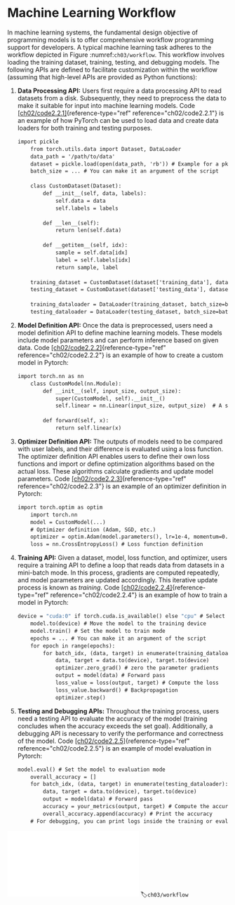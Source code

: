 # Machine Learning Workflow

In machine learning systems, the fundamental design objective of
programming models is to offer comprehensive workflow programming
support for developers. A typical machine learning task adheres to the
workflow depicted in Figure :numref:`ch03/workflow`. This workflow involves loading the
training dataset, training, testing, and debugging models. The following
APIs are defined to facilitate customization within the workflow
(assuming that high-level APIs are provided as Python functions):

1.  **Data Processing API:** Users first require a data processing API
    to read datasets from a disk. Subsequently, they need to preprocess
    the data to make it suitable for input into machine learning models.
    Code [\[ch02/code2.2.1\]](#ch02/code2.2.1){reference-type="ref"
    reference="ch02/code2.2.1"} is an example of how PyTorch can be used
    to load data and create data loaders for both training and testing
    purposes.

    ``` {#ch02/code2.2.1 caption="Data Processing" label="ch02/code2.2.1"}
    import pickle
        from torch.utils.data import Dataset, DataLoader
        data_path = '/path/to/data'
        dataset = pickle.load(open(data_path, 'rb')) # Example for a pkl file
        batch_size = ... # You can make it an argument of the script
        
        class CustomDataset(Dataset):
            def __init__(self, data, labels):
                self.data = data
                self.labels = labels
                
            def __len__(self):
                return len(self.data)
                
            def __getitem__(self, idx):
                sample = self.data[idx]
                label = self.labels[idx]
                return sample, label
        
        training_dataset = CustomDataset(dataset['training_data'], dataset['training_labels'])
        testing_dataset = CustomDataset(dataset['testing_data'], dataset['testing_labels'])

        training_dataloader = DataLoader(training_dataset, batch_size=batch_size, shuffle=True)  # Create a training dataloader
        testing_dataloader = DataLoader(testing_dataset, batch_size=batch_size, shuffle=False) # Create a testing dataloader
    ```

2.  **Model Definition API:** Once the data is preprocessed, users need
    a model definition API to define machine learning models. These
    models include model parameters and can perform inference based on
    given data. Code
    [\[ch02/code2.2.2\]](#ch02/code2.2.2){reference-type="ref"
    reference="ch02/code2.2.2"} is an example of how to create a custom
    model in Pytorch:

    ``` {#ch02/code2.2.2 caption="Model Definition" label="ch02/code2.2.2"}
    import torch.nn as nn
        class CustomModel(nn.Module):
            def __init__(self, input_size, output_size):
                super(CustomModel, self).__init__()
                self.linear = nn.Linear(input_size, output_size)  # A single linear layer
        
            def forward(self, x):
                return self.linear(x)
    ```

3.  **Optimizer Definition API:** The outputs of models need to be
    compared with user labels, and their difference is evaluated using a
    loss function. The optimizer definition API enables users to define
    their own loss functions and import or define optimization
    algorithms based on the actual loss. These algorithms calculate
    gradients and update model parameters. Code
    [\[ch02/code2.2.3\]](#ch02/code2.2.3){reference-type="ref"
    reference="ch02/code2.2.3"} is an example of an optimizer definition
    in Pytorch:

    ``` {#ch02/code2.2.3 caption="Optimizer Definition" label="ch02/code2.2.3"}
    import torch.optim as optim
        import torch.nn
        model = CustomModel(...)
        # Optimizer definition (Adam, SGD, etc.)
        optimizer = optim.Adam(model.parameters(), lr=1e-4, momentum=0.9) 
        loss = nn.CrossEntropyLoss() # Loss function definition
    ```

4.  **Training API:** Given a dataset, model, loss function, and
    optimizer, users require a training API to define a loop that reads
    data from datasets in a mini-batch mode. In this process, gradients
    are computed repeatedly, and model parameters are updated
    accordingly. This iterative update process is known as *training*.
    Code [\[ch02/code2.2.4\]](#ch02/code2.2.4){reference-type="ref"
    reference="ch02/code2.2.4"} is an example of how to train a model in
    Pytorch:

    ``` {#ch02/code2.2.4 caption="Training" label="ch02/code2.2.4"}
    device = "cuda:0" if torch.cuda.is_available() else "cpu" # Select your training device
        model.to(device) # Move the model to the training device
        model.train() # Set the model to train mode
        epochs = ... # You can make it an argument of the script
        for epoch in range(epochs):
            for batch_idx, (data, target) in enumerate(training_dataloader):
                data, target = data.to(device), target.to(device)
                optimizer.zero_grad() # zero the parameter gradients
                output = model(data) # Forward pass
                loss_value = loss(output, target) # Compute the loss
                loss_value.backward() # Backpropagation
                optimizer.step()
    ```

5.  **Testing and Debugging APIs:** Throughout the training process,
    users need a testing API to evaluate the accuracy of the model
    (training concludes when the accuracy exceeds the set goal).
    Additionally, a debugging API is necessary to verify the performance
    and correctness of the model. Code
    [\[ch02/code2.2.5\]](#ch02/code2.2.5){reference-type="ref"
    reference="ch02/code2.2.5"} is an example of model evaluation in
    Pytorch:

    ``` {#ch02/code2.2.5 caption="Testing" label="ch02/code2.2.5"}
    model.eval() # Set the model to evaluation mode
        overall_accuracy = []
        for batch_idx, (data, target) in enumerate(testing_dataloader):
            data, target = data.to(device), target.to(device)
            output = model(data) # Forward pass
            accuracy = your_metrics(output, target) # Compute the accuracy
            overall_accuracy.append(accuracy) # Print the accuracy
        # For debugging, you can print logs inside the training or evaluation loop, or use python debugger.
    ```

![Workflow within a machine learningsystem](../img/ch03/workflow.pdf)
:label:`ch03/workflow`
